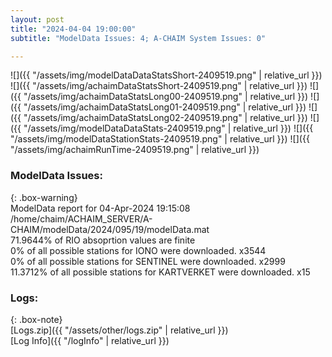 ```yaml
---
layout: post
title: "2024-04-04 19:00:00"
subtitle: "ModelData Issues: 4; A-CHAIM System Issues: 0"

---
```


![]({{ "/assets/img/modelDataDataStatsShort-2409519.png" | relative_url }})
![]({{ "/assets/img/achaimDataStatsShort-2409519.png" | relative_url }})
![]({{ "/assets/img/achaimDataStatsLong00-2409519.png" | relative_url }})
![]({{ "/assets/img/achaimDataStatsLong01-2409519.png" | relative_url }})
![]({{ "/assets/img/achaimDataStatsLong02-2409519.png" | relative_url }})
![]({{ "/assets/img/modelDataDataStats-2409519.png" | relative_url }})
![]({{ "/assets/img/modelDataStationStats-2409519.png" | relative_url }})
![]({{ "/assets/img/achaimRunTime-2409519.png" | relative_url }})


### ModelData Issues:  
  
{: .box-warning}  
 ModelData report for 04-Apr-2024 19:15:08   
 /home/chaim/ACHAIM_SERVER/A-CHAIM/modelData/2024/095/19/modelData.mat   
 71.9644% of RIO absoprtion values are finite   
 0% of all possible stations for IONO were downloaded. x3544   
 0% of all possible stations for SENTINEL were downloaded. x2999   
 11.3712% of all possible stations for KARTVERKET were downloaded. x15   
  


### Logs:  
  
{: .box-note}  
[Logs.zip]({{ "/assets/other/logs.zip" | relative_url }})  
[Log Info]({{ "/logInfo" | relative_url }})  
